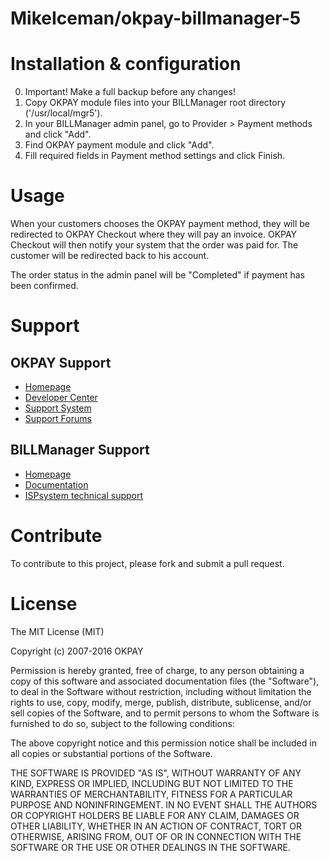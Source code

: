 MikeIceman/okpay-billmanager-5
=======================

# Installation & configuration

0. Important! Make a full backup before any changes!<br />
1. Copy OKPAY module files into your BILLManager root directory ('/usr/local/mgr5').<br />
2. In your BILLManager admin panel, go to Provider > Payment methods and click "Add".<br />
3. Find OKPAY payment module and click "Add".<br />
4. Fill required fields in Payment method settings and click Finish.

# Usage

When your customers chooses the OKPAY payment method, they will be redirected to OKPAY Checkout where they will pay an invoice.  OKPAY Checkout will then notify your system that the order was paid for.  The customer will be redirected back to his account.  

The order status in the admin panel will be "Completed" if payment has been confirmed. 


# Support

## OKPAY Support

* [Homepage](https://www.okpay.com/)
* [Developer Center](http://dev.okpay.com/)
* [Support System](https://support.okpay.com/)
* [Support Forums](http://forum.okpay.com/)

## BILLManager Support

* [Homepage](https://www.ispsystem.com/software/billmanager)
* [Documentation](http://doc.ispsystem.com/index.php/Software_v5_Documentation)
* [ISPsystem technical support](https://www.ispsystem.com/support)

# Contribute

To contribute to this project, please fork and submit a pull request.

# License

The MIT License (MIT)

Copyright (c) 2007-2016 OKPAY

Permission is hereby granted, free of charge, to any person obtaining a copy
of this software and associated documentation files (the "Software"), to deal
in the Software without restriction, including without limitation the rights
to use, copy, modify, merge, publish, distribute, sublicense, and/or sell
copies of the Software, and to permit persons to whom the Software is
furnished to do so, subject to the following conditions:

The above copyright notice and this permission notice shall be included in
all copies or substantial portions of the Software.

THE SOFTWARE IS PROVIDED "AS IS", WITHOUT WARRANTY OF ANY KIND, EXPRESS OR
IMPLIED, INCLUDING BUT NOT LIMITED TO THE WARRANTIES OF MERCHANTABILITY,
FITNESS FOR A PARTICULAR PURPOSE AND NONINFRINGEMENT. IN NO EVENT SHALL THE
AUTHORS OR COPYRIGHT HOLDERS BE LIABLE FOR ANY CLAIM, DAMAGES OR OTHER
LIABILITY, WHETHER IN AN ACTION OF CONTRACT, TORT OR OTHERWISE, ARISING FROM,
OUT OF OR IN CONNECTION WITH THE SOFTWARE OR THE USE OR OTHER DEALINGS IN
THE SOFTWARE.
